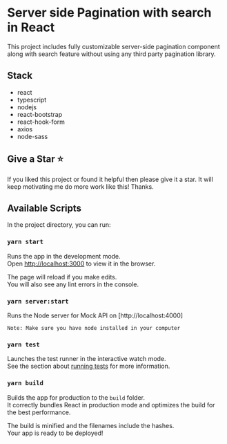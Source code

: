 # Server side Pagination with search in React

This project includes fully customizable server-side pagination component along with search feature without using any third party pagination library.

## Stack
- react
- typescript
- nodejs
- react-bootstrap
- react-hook-form
- axios
- node-sass

## Give a Star ⭐
If you liked this project or found it helpful then please give it a star. It will keep motivating me do more work like this! Thanks.

## Available Scripts

In the project directory, you can run:

### `yarn start`

Runs the app in the development mode.\
Open [http://localhost:3000](http://localhost:3000) to view it in the browser.

The page will reload if you make edits.\
You will also see any lint errors in the console.

### `yarn server:start`

Runs the Node server for Mock API on [http://localhost:4000]

`Note: Make sure you have node installed in your computer`

### `yarn test`

Launches the test runner in the interactive watch mode.\
See the section about [running tests](https://facebook.github.io/create-react-app/docs/running-tests) for more information.

### `yarn build`

Builds the app for production to the `build` folder.\
It correctly bundles React in production mode and optimizes the build for the best performance.

The build is minified and the filenames include the hashes.\
Your app is ready to be deployed!
